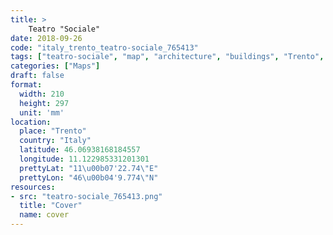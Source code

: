 ```yaml
---
title: > 
    Teatro "Sociale"
date: 2018-09-26
code: "italy_trento_teatro-sociale_765413"
tags: ["teatro-sociale", "map", "architecture", "buildings", "Trento", "Italy"]
categories: ["Maps"]
draft: false
format:
  width: 210
  height: 297
  unit: 'mm'
location:
  place: "Trento"
  country: "Italy"
  latitude: 46.06938168184557
  longitude: 11.122985331201301
  prettyLat: "11\u00b07'22.74\"E"
  prettyLon: "46\u00b04'9.774\"N"
resources:
- src: "teatro-sociale_765413.png"
  title: "Cover"
  name: cover
---
```

